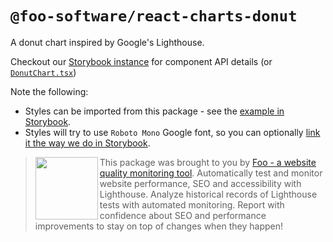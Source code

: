 # `@foo-software/react-charts-donut`

A donut chart inspired by Google's Lighthouse.

Checkout our [Storybook instance](https://foo-software.github.io/foo-react-charts/) for component API details (or [`DonutChart.tsx`](./src/DonutChart.tsx))

Note the following:
- Styles can be imported from this package - see the [example in Storybook](https://github.com/foo-software/foo-react-charts/blob/master/packages/react-charts-styleguide/src/stories/DonutChart.stories.tsx).
- Styles will try to use `Roboto Mono` Google font, so you can optionally [link it the way we do in Storybook](https://github.com/foo-software/foo-react-charts/blob/master/packages/react-charts-styleguide/.storybook/preview-head.html).

> <img src="https://lighthouse-check.s3.amazonaws.com/images/logo-simple-blue-light-512.png" width="100" height="100" align="left" /> This package was brought to you by [Foo - a website quality monitoring tool](https://www.foo.software). Automatically test and monitor website performance, SEO and accessibility with Lighthouse. Analyze historical records of Lighthouse tests with automated monitoring. Report with confidence about SEO and performance improvements to stay on top of changes when they happen!
